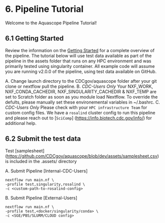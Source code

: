 # 6. Pipeline Tutorial
Welcome to the Aquascope Pipeline Tutorial!

## 6.1 Getting Started
Review the information on the [Getting Started](https://github.com/CDCgov/aquascope/blob/feature_docs/docs/user-guide/getting-started.md) for a complete overview of the pipeline. The tutorial below will use test data available as part of the pipeline in the assets folder that runs on any HPC environment and was primarily tested using singularity container. All example code will assume you are running v2.0.0 of the pipeline, using test data available on GitHub.

A. Change launch directory to the CDCgov/aquascope folder after your git clone or nextflow pull the pipeline.
B. *CDC-Users Only* Your NXF_WORK, NXF_CONDA_CACHEDIR, NXF_SINGULARITY_CACHEDIR & NXF_TEMP are set to Scratch folder as soon as you module load Nextflow. To override the defults, please manually set these environemental variables in ~/.bashrc.
C. *CDC-Users Only* Please check with your `HPC infrastructure Team` for custom config files. We have a `rosalind` cluster config to run this pipeline and please reach out to [`SciComp`] (https://info.biotech.cdc.gov/info/) for additional help.


## 6.2 Submit the test data
Test [samplesheet] (https://github.com/CDCgov/aquascope/blob/dev/assets/samplesheet.csv) is included in the .assets/ directory

A. Submit Pipeline [Internal-CDC-Users]
```
nextflow run main.nf \
-profile test,singularity,rosalind \
-c <custom-path-to-rosalind-config>
```

B. Submit Pipeline [External-Users]
```
nextflow run main.nf \
-profile test,<docker/singularity/conda> \
-c <SGE/PBS/SLURM/CLOUD config>
```
